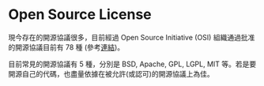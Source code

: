 # Open Source License

現今存在的開源協議很多，目前經過 Open Source Initiative (OSI) 組織通過批准的開源協議目前有 78 種 (參考[連結](https://opensource.org/licenses/alphabetical))。

目前常見的開源協議有 5 種，分別是 BSD, Apache, GPL, LGPL, MIT 等。若是要開源自己的代碼，也盡量依據在被允許(或認可)的開源協議上為佳。

